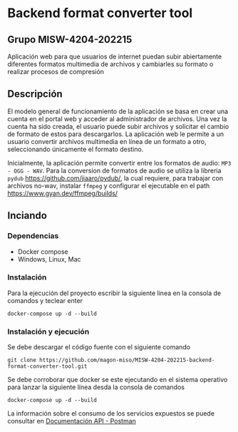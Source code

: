 
# Backend format converter tool
## Grupo MISW-4204-202215

Aplicación web para que usuarios de internet puedan subir abiertamente diferentes formatos multimedia de archivos y cambiarles su formato o realizar procesos de compresión

## Descripción

El modelo general de funcionamiento de la aplicación se basa en crear una cuenta en el portal web y acceder al administrador de archivos. Una vez la cuenta ha sido creada, el usuario puede subir archivos y solicitar el cambio de formato de estos para descargarlos. La aplicación web le permite a un usuario convertir archivos multimedia en línea de un formato a otro, seleccionando únicamente el formato destino.

Inicialmente, la aplicación permite convertir entre los formatos de audio: ```MP3 - OGG - WAV```. Para la conversion de formatos de audio se utiliza la libreria ```pydub``` https://github.com/jiaaro/pydub/, la cual requiere, para trabajar con archivos no-wav, instalar ```ffmpeg``` y configurar el ejecutable en el path https://www.gyan.dev/ffmpeg/builds/

## Inciando

### Dependencias

* Docker compose
* Windows, Linux, Mac

### Instalación

Para la ejecución del proyecto escribir la siguiente linea en la consola de comandos y teclear enter
```
docker-compose up -d --build
```
### Instalación y ejecución
Se debe descargar el código fuente con el siguiente comando
```
git clone https://github.com/magon-miso/MISW-4204-202215-backend-format-converter-tool.git
```

Se debe corroborar que docker se este ejecutando en el sistema operativo para lanzar la siguiente línea desda la consola de comandos
```
docker-compose up -d --build
```

La información sobre el consumo de los servicios expuestos se puede consultar en [Documentación API - Postman](https://documenter.getpostman.com/view/24011777/2s84DoT41R)